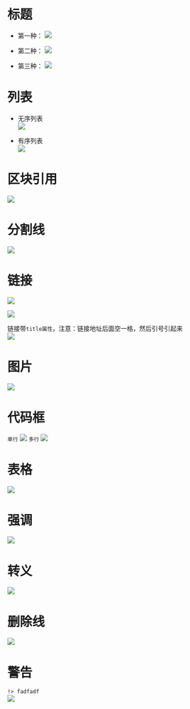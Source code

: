 # 标题

- 第一种：
  ![](_images/md/md1.png)

- 第二种：
  ![](_images/md/md2.png)

- 第三种：
  ![](_images/md/md3.png)

# 列表

- 无序列表  
  ![](_images/md/md4.png)

- 有序列表  
  ![](_images/md/md5.png)

# 区块引用

![](_images/md/md6.png)

# 分割线

![](_images/md/md7.png)

# 链接

![](_images/md/md8.png)

![](_images/md/md9.png)

链接带`title属性`，注意：链接地址后面空一格，然后引号引起来  
![](_images/md/md10.png)

# 图片

![](_images/md/md11.png)

# 代码框

`单行`
![](_images/md/md12.png)
`多行`
![](_images/md/md13.png)

# 表格

![](_images/md/md14.png)

# 强调

![](_images/md/md15.png)

# 转义

![](_images/md/md16.png)

# 删除线

![](_images/md/md17.png)

# 警告

`!> fadfadf`  
![](_images/md/md18.png)
